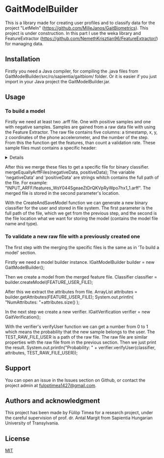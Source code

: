 # GaitModelBuilder

This is a library made for creating user profiles and to classify data for the project "LetMeIn" (https://github.com/MilleJanos/GaitBiometrics). This project is under construction. In this part I use the weka library and FeatureExtractor (https://github.com/NemethKrisztian96/FeatureExtractor/) for managing data.

## Installation

Firstly you need a Java compiler, for compiling the .java files from GaitModelBuilder/src/ro/sapientia/gaitbiom/ folder. Or it is easier if you just import in your Java project the GaitModelBuilder.jar.

## Usage

### To build a model
Firstly we need at least two .arff file.  One with positive samples and one with negative samples. Samples are gained from a raw data file with using the Feature Extractor. The raw file contains five columns: a timestamp, x, y, z coordinates of the phone accelerometer, and the number of the step. From this the function get the features, than count a validation rate. These sample files must contains a specific header:

<details>
@relation accelerometer <br>
<br>
@attribute minimum_for_axis_X numeric <br>
@attribute minimum_for_axis_Y numeric <br>
@attribute minimum_for_axis_Z numeric <br>
@attribute minimum_for_magnitude numeric <br>
@attribute average_acceleration_for_axis_X numeric <br>
@attribute average_acceleration_for_axis_Y numeric <br>
@attribute average_acceleration_for_axis_Z numeric <br>
@attribute average_acceleration_for_magnitude numeric <br>
@attribute standard_deviation_for_axis_X numeric <br>
@attribute standard_deviation_for_axis_Y numeric <br>
@attribute standard_deviation_for_axis_Z numeric <br>
@attribute standard_deviation_for_magnitude numeric <br>
@attribute average_absolute_difference_for_axis_X numeric <br>
@attribute average_absolute_difference_for_axis_Y numeric <br>
@attribute average_absolute_difference_for_axis_Z numeric <br>
@attribute average_absolute_difference_for_magnitude numeric <br>
@attribute zero_crossing_rate_for_axis_X numeric <br>
@attribute zero_crossing_rate_for_axis_Y numeric <br>
@attribute zero_crossing_rate_for_axis_Z numeric <br>
@attribute bin0_X numeric <br>
@attribute bin1_X numeric <br>
@attribute bin2_X numeric <br>
@attribute bin3_X numeric <br>
@attribute bin4_X numeric <br>
@attribute bin5_X numeric <br>
@attribute bin6_X numeric <br>
@attribute bin7_X numeric <br>
@attribute bin8_X numeric <br>
@attribute bin9_X numeric <br>
@attribute bin0_Y numeric <br>
@attribute bin1_Y numeric <br>
@attribute bin2_Y numeric <br>
@attribute bin3_Y numeric <br>
@attribute bin4_Y numeric <br>
@attribute bin5_Y numeric <br>
@attribute bin6_Y numeric <br>
@attribute bin7_Y numeric <br>
@attribute bin8_Y numeric <br>
@attribute bin9_Y numeric <br>
@attribute bin0_Z numeric <br>
@attribute bin1_Z numeric <br>
@attribute bin2_Z numeric <br>
@attribute bin3_Z numeric <br>
@attribute bin4_Z numeric <br>
@attribute bin5_Z numeric <br>
@attribute bin6_Z numeric <br>
@attribute bin7_Z numeric <br>
@attribute bin8_Z numeric <br>
@attribute bin9_Z numeric <br>
@attribute bin0_magnitude numeric <br>
@attribute bin1_magnitude numeric <br>
@attribute bin2_magnitude numeric <br>
@attribute bin3_magnitude numeric <br>
@attribute bin4_magnitude numeric <br>
@attribute bin5_magnitude numeric <br>
@attribute bin6_magnitude numeric <br>
@attribute bin7_magnitude numeric <br>
@attribute bin8_magnitude numeric <br>
@attribute bin9_magnitude numeric <br>
@attribute userID {username} <br>
 <br>
@data <br>

</details>

After this we merge these files to get a specific file for binary classifier.
mergeEquallyArffFiles(negativeData, positiveData);
The variable 'negativeData' and 'positiveData' are strings whitch contains the full path of the file. For example: "INPUT_ARFF/features_WsY044SgeaeZtDrQKVpRyWpo7hx1_1.arff".
The merged file is stored in the second parameter's location.

With the CreateAndSaveModel function we can generate a new binary classifier for the user and stored in file system.
The first parameter is the full path of the file, which we get from the previous step, and the second is the file location what we want for storing the model (contains the model file name and type).

### To validate a new raw file with a previously created one

The first step with the merging the specific files is the same as in 'To build a model' section.

Firstly we need a model builder instance.
IGaitModelBuilder builder = new GaitModelBuilder();

Then we create a model from the merged feature file.
Classifier classifier = builder.createModel(FEATURE_USER_FILE);

After this we extract the attributes from file.
ArrayList<Attribute> attributes = builder.getAttributes(FEATURE_USER_FILE);
System.out.println( "NumAttributes: "+attributes.size() );

In the next step we create a new verifier.
IGaitVerification verifier = new GaitVerification();

With the verifier's verifyUser function we can get a number from 0 to 1 which means the probability that the new sample belongs to the user. The TEST_RAW_FILE_USER is a path of the raw file. The raw file are similar properties with the raw file from in the previous section. Then we just print the result.
System.out.println("Probability: " + verifier.verifyUser(classifier, attributes, TEST_RAW_FILE_USER));


## Support

You can open an issue in the Issues section on Github, or contact the project admin at fuloptimea1427@gmail.com.

## Authors and acknowledgment

This project has been made by Fülöp Timea for a research project, under the careful supervision of prof. dr. Antal Margit from Sapientia Hungarian University of Transylvania.

## License
[MIT](https://choosealicense.com/licenses/mit/)
